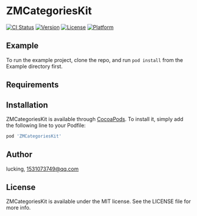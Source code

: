 # ZMCategoriesKit

[![CI Status](https://img.shields.io/travis/lucking/ZMCategoriesKit.svg?style=flat)](https://travis-ci.org/lucking/ZMCategoriesKit)
[![Version](https://img.shields.io/cocoapods/v/ZMCategoriesKit.svg?style=flat)](https://cocoapods.org/pods/ZMCategoriesKit)
[![License](https://img.shields.io/cocoapods/l/ZMCategoriesKit.svg?style=flat)](https://cocoapods.org/pods/ZMCategoriesKit)
[![Platform](https://img.shields.io/cocoapods/p/ZMCategoriesKit.svg?style=flat)](https://cocoapods.org/pods/ZMCategoriesKit)

## Example

To run the example project, clone the repo, and run `pod install` from the Example directory first.

## Requirements

## Installation

ZMCategoriesKit is available through [CocoaPods](https://cocoapods.org). To install
it, simply add the following line to your Podfile:

```ruby
pod 'ZMCategoriesKit'
```

## Author

lucking, 1531073749@qq.com

## License

ZMCategoriesKit is available under the MIT license. See the LICENSE file for more info.
